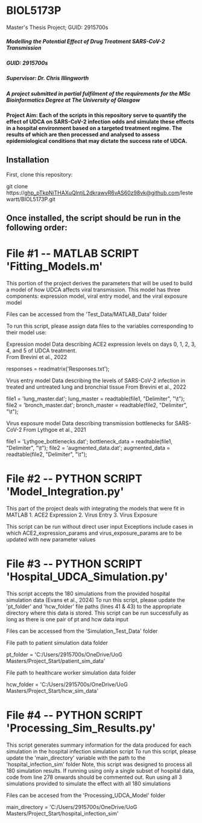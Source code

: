 # BIOL5173P
Master's Thesis Project; GUID: 2915700s

##### Modelling the Potential Effect of Drug Treatment SARS-CoV-2 Transmission #####

##### GUID: 2915700s 
##### Supervisor: Dr. Chris Illingworth 
##### A project submitted in partial fulfilment of the requirements for the MSc Bioinformatics Degree at The University of Glasgow

#### Project Aim: Each of the scripts in this repository serve to quantify the effect of UDCA on SARS-CoV-2 infection odds and simulate these effects in a hospital environment based on a targeted treatment regime. The results of which are then processed and analysed to assess epidemiological conditions that may dictate the success rate of UDCA. 


## Installation 

First, clone this repository: 
<!-- start:code block -->
git clone https://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@github.com/lestewartt/BIOL5173P.git
<!-- end:code block -->

## Once installed, the script should be run in the following order: 

# File #1 -- MATLAB SCRIPT 'Fitting_Models.m' 

This portion of the project derives the parameters that will be used to build a model of how UDCA affects viral transmission. 
This model has three components: expression model, viral entry model, and the viral exposure model 

Files can be accessed from the 'Test_Data/MATLAB_Data' folder

To run this script, please assign data files to the variables corresponding to their model use:

Expression model 
Data describing ACE2 expression levels on days 0, 1, 2, 3, 4, and 5 of UDCA treatment.  
From Brevini et al., 2022
<!-- start:code block -->
responses = readmatrix('Responses.txt');
<!-- end:code block -->

Virus entry model 
Data describing the levels of SARS-CoV-2 infection in treated and untreated 
lung and bronchial tissue
From Brevini et al., 2022
<!-- start:code block -->
file1 = 'lung_master.dat';
lung_master = readtable(file1, "Delimiter", "\t");
file2 = 'bronch_master.dat';
bronch_master = readtable(file2, "Delimiter", "\t");
<!-- end:code block -->

Virus exposure model
Data describing transmission bottlenecks for SARS-CoV-2 
From Lythgoe et al., 2021
<!-- start:code block -->
file1 = 'Lythgoe_bottlenecks.dat';
bottleneck_data = readtable(file1, "Delimiter", "\t");
file2 = 'augmented_data.dat';
augmented_data = readtable(file2, "Delimiter", "\t");
<!-- end:code block -->


# File #2 -- PYTHON SCRIPT 'Model_Integration.py' 

This part of the project deals with integrating the models that were fit in MATLAB
    1. ACE2 Expression
    2. Virus Entry
    3. Virus Exposure

This script can be run without direct user input 
Exceptions include cases in which ACE2_expression_params and virus_exposure_params are to be updated with new parameter values 


# File #3 -- PYTHON SCRIPT 'Hospital_UDCA_Simulation.py' 

This script accepts the 180 simulations from the provided hospital simulation data (Evans et al., 2024)
To run this script, please update the 'pt_folder' and 'hcw_folder' file paths (lines 41 & 43) to the appropriate directory where this data is stored.
This script can be run successfully as long as there is one pair of pt and hcw data input

Files can be accessed from the 'Simulation_Test_Data' folder

File path to patient simulation data folder
<!-- start:code block -->
pt_folder = 'C:/Users/2915700s/OneDrive/UoG Masters/Project_Start/patient_sim_data'
<!-- end:code block -->
File path to healthcare worker simulation data folder
<!-- start:code block -->
hcw_folder = 'C:/Users/2915700s/OneDrive/UoG Masters/Project_Start/hcw_sim_data'
<!-- end:code block -->

# File #4 -- PYTHON SCRIPT 'Processing_Sim_Results.py' 

This script generates summary information for the data produced for each simulation in the hospital infection simulation script 
To run this script, please update the 'main_directory' variable with the path to the 'hospital_infection_sim' folder
Note, this script was designed to process all 180 simulation results. If running using only a single subset of hospital data, code from line 278 onwards should be commented out.
Run using all 3 simulations provided to simulate the effect with all 180 simulations 

Files can be accesed from the 'Processing_UDCA_Model' folder

<!-- start:code block -->
main_directory = 'C:/Users/2915700s/OneDrive/UoG Masters/Project_Start/hospital_infection_sim'
<!-- end:code block -->

